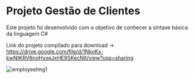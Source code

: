# Projeto Gestão de Clientes

Este projeto foi desenvolvido com o objetivo de conhecer a sintaxe básica da linguagem C# 

Link do projeto compilado para download -> https://drive.google.com/file/d/1NkoKx-kwNtKRV6noHyxeJxHE9SKecNlt/view?usp=sharing

![employeeImg1](https://github.com/DiogoLogic/Projeto-Gest-o-de-Clientes/issues/1#issue-1302298000)
